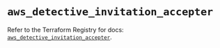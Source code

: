 # `aws_detective_invitation_accepter`

Refer to the Terraform Registry for docs: [`aws_detective_invitation_accepter`](https://registry.terraform.io/providers/hashicorp/aws/6.4.0/docs/resources/detective_invitation_accepter).
